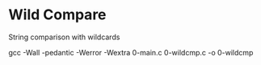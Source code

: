 # Wild Compare

String comparison with wildcards

gcc -Wall -pedantic -Werror -Wextra 0-main.c 0-wildcmp.c -o 0-wildcmp

